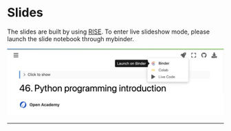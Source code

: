 # Slides

The slides are built by using [RISE](https://rise.readthedocs.io/en/stable/). To enter live slideshow mode, please launch the slide notebook through mybinder.

![](../../images/open-mybinder-to-load-slide.jpg)

---

```{tableofcontents}

```
